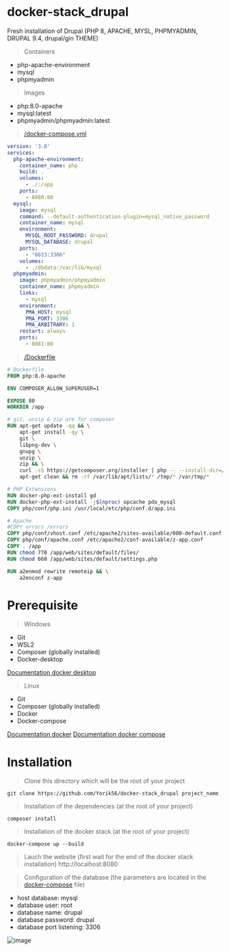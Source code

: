 # docker-stack_drupal
Fresh installation of Drupal (PHP 8, APACHE, MYSL, PHPMYADMIN, DRUPAL 9.4, drupal/gin THEME)

> Containers 

- php-apache-environment
- mysql 
- phpmyadmin

> Images

- php:8.0-apache
- mysql:latest
- phpmyadmin/phpmyadmin:latest

> [/docker-compose.yml](https://github.com/Yorik56/docker-stack_drupal/blob/main/docker-compose.yml)

```yaml
version: '3.8'
services:
  php-apache-environment:
    container_name: php
    build: .
    volumes:
      - ./:/app
    ports:
      - 8080:80
  mysql:
    image: mysql
    command: --default-authentication-plugin=mysql_native_password
    container_name: mysql
    environment:
      MYSQL_ROOT_PASSWORD: drupal
      MYSQL_DATABASE: drupal
    ports:
      - "6033:3306"
    volumes:
      - ./dbdata:/var/lib/mysql
  phpmyadmin:
    image: phpmyadmin/phpmyadmin
    container_name: phpmyadmin
    links:
      - mysql
    environment:
      PMA_HOST: mysql
      PMA_PORT: 3306
      PMA_ARBITRARY: 1
    restart: always
    ports:
      - 8081:80
```

> [/Dockerfile](https://github.com/Yorik56/docker-stack_drupal/blob/main/Dockerfile)

```dockerfile
# Dockerfile
FROM php:8.0-apache

ENV COMPOSER_ALLOW_SUPERUSER=1

EXPOSE 80
WORKDIR /app

# git, unzip & zip are for composer
RUN apt-get update -qq && \
    apt-get install -qy \
    git \
    libpng-dev \
    gnupg \
    unzip \
    zip && \
    curl -sS https://getcomposer.org/installer | php -- --install-dir=/usr/local/bin --filename=composer && \
    apt-get clean && rm -rf /var/lib/apt/lists/* /tmp/* /var/tmp/*

# PHP Extensions
RUN docker-php-ext-install gd
RUN docker-php-ext-install -j$(nproc) opcache pdo_mysql
COPY php/conf/php.ini /usr/local/etc/php/conf.d/app.ini

# Apache
#COPY errors /errors
COPY php/conf/vhost.conf /etc/apache2/sites-available/000-default.conf
COPY php/conf/apache.conf /etc/apache2/conf-available/z-app.conf
COPY . /app
RUN chmod 770 /app/web/sites/default/files/
RUN chmod 660 /app/web/sites/default/settings.php

RUN a2enmod rewrite remoteip && \
    a2enconf z-app


```

# Prerequisite

> Windows

- Git
- WSL2
- Composer (globally installed)
- Docker-desktop

[Documentation docker desktop](https://docs.docker.com/desktop/install/windows-install/)

> Linux 

- Git
- Composer (globally installed)
- Docker 
- Docker-compose

[Documentation docker](https://docs.docker.com/desktop/install/linux-install/)
[Documentation docker compose](https://docs.docker.com/compose/install/compose-plugin/#install-using-the-repository)




# Installation 

> Clone this directory which will be the root of your project
```shell
git clone https://github.com/Yorik56/docker-stack_drupal project_name
```

> Installation of the dependencies (at the root of your project)
```shell
composer install
```

> Installation of the docker stack (at the root of your project)
```shell
docker-compose up --build
```

> Lauch the website (first wait for the end of the docker stack installation)
http://localhost:8080

> Configuration of the database (the parameters are located in the [docker-compose](https://github.com/Yorik56/docker-stack_drupal/blob/main/docker-compose.yml) file)
- host database: mysql
- database user: root
- database name: drupal
- database password: drupal 
- database port listening: 3306

![image](https://user-images.githubusercontent.com/25177878/181411963-0aad27e4-81d0-49f3-9cba-28670e6653ce.png)
